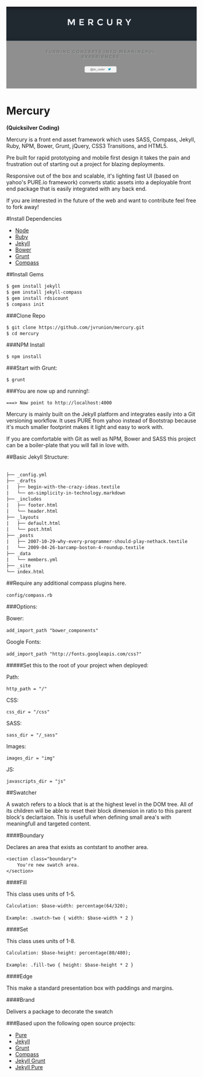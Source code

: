 ![Mercury](/img/brand.png "Mercury")

Mercury
===============================

**(Quicksilver Coding)**

Mercury is a front end asset framework which uses SASS, Compass, Jekyll, Ruby, NPM, Bower, Grunt, jQuery, CSS3 Transitions, and HTML5. 

Pre built for rapid prototyping and mobile first design it takes the pain and frustration out of starting out a project for blazing deployments.  

Responsive out of the box and scalable, it's lighting fast UI (based on yahoo's PURE.io framework) converts static assets into a deployable front end package that is easily integrated with any back end.

If you are interested in the future of the web and want to contribute feel free to fork away!

#Install Dependencies

- [Node](http://nodejs.org/)
- [Ruby](https://www.ruby-lang.org/en/downloads/)
- [Jekyll](http://jekyllrb.com/)
- [Bower](http://bower.io/)
- [Grunt](http://gruntjs.com/)
- [Compass](http://compass-style.org/)

##Install Gems

	$ gem install jekyll
	$ gem install jekyll-compass
	$ gem install rdsicount
	$ compass init

###Clone Repo

	$ git clone https://github.com/jvrunion/mercury.git
	$ cd mercury

###NPM Install

	$ npm install

###Start with Grunt:

	$ grunt

###You are now up and running!:

	===> Now point to http://localhost:4000

Mercury is mainly built on the Jekyll platform and integrates easily into a Git versioning workflow.  It uses PURE from yahoo instead of Bootstrap because it's much smaller footprint makes it light and easy to work with.

If you are comfortable with Git as well as NPM, Bower and SASS this project can be a boiler-plate that you will fall in love with.

##Basic Jekyll Structure:

<pre>
<code class="language-bash" data-lang="bash">
├── _config.yml
├── _drafts
<span class="p">|</span>   ├── begin-with-the-crazy-ideas.textile
<span class="p">|</span>   └── on-simplicity-in-technology.markdown
├── _includes
<span class="p">|</span>   ├── footer.html
<span class="p">|</span>   └── header.html
├── _layouts
<span class="p">|</span>   ├── default.html
<span class="p">|</span>   └── post.html
├── _posts
<span class="p">|</span>   ├── 2007-10-29-why-every-programmer-should-play-nethack.textile
<span class="p">|</span>   └── 2009-04-26-barcamp-boston-4-roundup.textile
├── _data
<span class="p">|</span>   └── members.yml
├── _site
└── index.html</code>
</pre>

##Require any additional compass plugins here.

``config/compass.rb``

###Options:

Bower:

``add_import_path "bower_components"``

Google Fonts:

``add_import_path "http://fonts.googleapis.com/css?"``

#####Set this to the root of your project when deployed:

Path:

	http_path = "/"

CSS:

	css_dir = "/css"

SASS:

	sass_dir = "/_sass"

Images: 

	images_dir = "img"

JS:

	javascripts_dir = "js"

##Swatcher

A swatch refers to a block that is at the highest level in the DOM tree.  All of its children will be able to reset their block dimension in ratio to this parent block's declartaion.  This is usefull when defining small area's with meaningfull and targeted content.

####Boundary

Declares an area that exists as contstant to another area.

	<section class="boundary">
		You're new swatch area.
	</section>

####Fill 

This class uses units of 1-5.

    Calculation: $base-width: percentage(64/320);
    
    Example: .swatch-two { width: $base-width * 2 }
 
####Set

This class uses units of 1-8.

    Calculation: $base-height: percentage(80/480);
    
    Example: .fill-two { height: $base-height * 2 }

####Edge

This make a standard presentation box with paddings and margins.

####Brand

Delivers a package to decorate the swatch

###Based upon the following open source projects:

- [Pure](http://purecss.io/base/)
- [Jekyll](http://jekyllrb.com/docs/home/)
- [Grunt](http://gruntjs.com/getting-started)
- [Compass](http://compass-style.org/reference/compass/)
- [Jekyll Grunt](https://github.com/dannygarcia/grunt-jekyll)
- [Jekyll Pure](https://github.com/brickgao/jekyll-pure)
